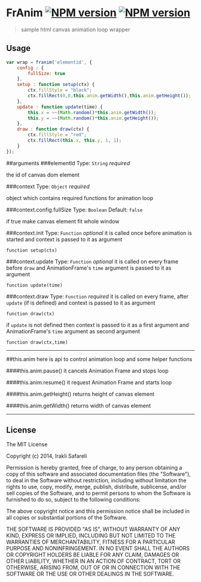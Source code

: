 # FrAnim [![NPM version][npm-image]][npm-url] [![NPM version][depstat-image]][depstat-url]
> sample html canvas animation loop wrapper


## Usage

```javascript
var wrap = franim('elementid', {
    config : {
        fullSize: true
    },
    setup : function setup(ctx) {
        ctx.fillStyle = "black";
        ctx.fillRect(0,0,this.anim.getWidth(),this.anim.getHeight());
    },
    update : function update(time) {
        this.x = ~~(Math.random()*this.anim.getWidth());
        this.y = ~~(Math.random()*this.anim.getHeight());
    },
    draw : function draw(ctx) {
        ctx.fillStyle = "red";
        ctx.fillRect(this.x, this.y, 1, 1);
    }
});
```

##arguments
###elementId 
Type: `String`
*required*

the id of canvas dom element

###context 
Type: `Object`
*required*

object which contains required functions for animation loop

###context.config.fullSize
Type: `Boolean` 
Default: `false`

if true make canvas element fit whole window

###context.init
Type: `Function` 
_optional_
it is called once before animation is started and context is passed to it as argument

`function setup(ctx)`


###context.update
Type: `Function` 
_optional_
it is called on every frame before `draw` and AnimationFrame's `time` argument is passed to it as argument 

`function update(time)`


###context.draw
Type: `Function` 
*required*
it is called on every frame, after `update` (if is defined) and context is passed to it as argument 

`function draw(ctx)`

if `update` is not defined then context is passed to it as a first argument and AnimationFrame's `time` argument as second argument

`function draw(ctx,time)`

---

##this.anim 
here is api to control animation loop and some helper functions

####this.anim.pause()
it cancels Animation Frame and stops loop

####this.anim.resume()
it request Animation Frame and starts loop

####this.anim.getHeight()
returns height of canvas element



####this.anim.getWidth()
returns width of canvas element

---

## License 

The MIT License

Copyright (c) 2014, Irakli Safareli

Permission is hereby granted, free of charge, to any person
obtaining a copy of this software and associated documentation
files (the "Software"), to deal in the Software without
restriction, including without limitation the rights to use,
copy, modify, merge, publish, distribute, sublicense, and/or sell
copies of the Software, and to permit persons to whom the
Software is furnished to do so, subject to the following
conditions:

The above copyright notice and this permission notice shall be
included in all copies or substantial portions of the Software.

THE SOFTWARE IS PROVIDED "AS IS", WITHOUT WARRANTY OF ANY KIND,
EXPRESS OR IMPLIED, INCLUDING BUT NOT LIMITED TO THE WARRANTIES
OF MERCHANTABILITY, FITNESS FOR A PARTICULAR PURPOSE AND
NONINFRINGEMENT. IN NO EVENT SHALL THE AUTHORS OR COPYRIGHT
HOLDERS BE LIABLE FOR ANY CLAIM, DAMAGES OR OTHER LIABILITY,
WHETHER IN AN ACTION OF CONTRACT, TORT OR OTHERWISE, ARISING
FROM, OUT OF OR IN CONNECTION WITH THE SOFTWARE OR THE USE OR
OTHER DEALINGS IN THE SOFTWARE.

 

[npm-url]: https://npmjs.org/package/franim
[npm-image]: https://badge.fury.io/js/franim.png

[depstat-url]: https://gemnasium.com/Safareli/franim
[depstat-image]: http://img.shields.io/gemnasium/Safareli/franim.svg
